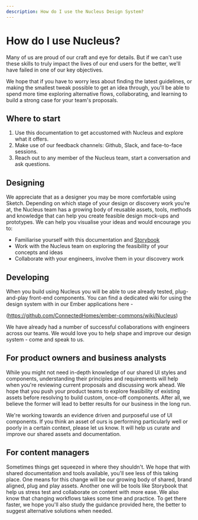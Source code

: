 ```yaml
---
description: How do I use the Nucleus Design System?
---
```


# How do I use Nucleus?

Many of us are proud of our craft and eye for details. But if we can't use these skills to truly impact the lives of our end users for the better, we'll have failed in one of our key objectives.  

We hope that if you have to worry less about finding the latest guidelines, or making the smallest tweak possible to get an idea through, you'll be able to spend more time exploring alternative flows, collaborating, and learning to build a strong case for your team's proposals.

## Where to start

1. Use this documentation to get accustomed with Nucleus and explore what it offers.
2. Make use of our feedback channels: Github, Slack, and face-to-face sessions.
3. Reach out to any member of the Nucleus team, start a conversation and ask questions.

## Designing

We appreciate that as a designer you may be more comfortable using Sketch. Depending on which stage of your design or discovery work you’re at, the Nucleus team has a growing body of reusable assets, tools, methods and knowledge that can help you create feasible design mock-ups and prototypes. We can help you visualise your ideas and would encourage you to:

* Familiarise yourself with this documentation and [Storybook](https://library.britishgas.design/)
* Work with the Nucleus team on exploring the feasibility of your concepts and ideas
* Collaborate with your engineers, involve them in your discovery work

## Developing

When you build using Nucleus you will be able to use already tested, plug-and-play front-end components. You can find a dedicated wiki for using the design system with in our Ember applications here - 

(https://github.com/ConnectedHomes/ember-commons/wiki/Nucleus)

We have already had a number of successful collaborations with engineers across our teams. We would love you to help shape and improve our design system - come and speak to us.

## For product owners and business analysts

While you might not need in-depth knowledge of our shared UI styles and components, understanding their principles and requirements will help when you're reviewing current proposals and discussing work ahead. We hope that you push your product teams to explore feasibility of existing assets before resolving to build custom, once-off components. After all, we believe the former will lead to better results for our business in the long run. 

We're working towards an evidence driven and purposeful use of UI components. If you think an asset of ours is performing particularly well or poorly in a certain context, please let us know. It will help us curate and improve our shared assets and documentation.

## For content managers

Sometimes things get squeezed in where they shouldn't. We hope that with shared documentation and tools available, you'll see less of this taking place. One means for this change will be our growing body of shared, brand aligned, plug and play assets. Another one will be tools like Storybook that help us stress test and collaborate on content with more ease. We also know that changing workflows takes some time and practice. To get there faster, we hope you'll also study the guidance provided here, the better to suggest alternative solutions when needed.
